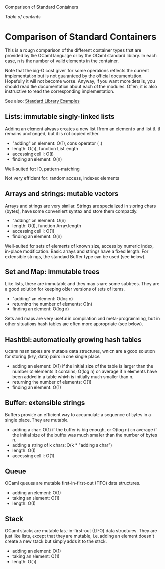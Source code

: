 Comparison of Standard Containers

*Table of contents*

Comparison of Standard Containers
=================================

This is a rough comparison of the different container types that are
provided by the OCaml language or by the OCaml standard library. In each
case, n is the number of valid elements in the container.

Note that the big-O cost given for some operations reflects the current
implementation but is not guaranteed by the official documentation.
Hopefully it will not become worse. Anyway, if you want more details,
you should read the documentation about each of the modules. Often, it
is also instructive to read the corresponding implementation.

See also: [Standard Library
Examples](standard_library_examples.html "Standard Library Examples")

Lists: immutable singly-linked lists
------------------------------------

Adding an element always creates a new list l from an element x and list
tl. tl remains unchanged, but it is not copied either.

-   "adding" an element: O(1), cons operator (::)
-   length: O(n), function List.length
-   accessing cell i: O(i)
-   finding an element: O(n)

Well-suited for: IO, pattern-matching

Not very efficient for: random access, indexed elements

Arrays and strings: mutable vectors
-----------------------------------

Arrays and strings are very similar. Strings are specialized in storing
chars (bytes), have some convenient syntax and store them compactly.

-   "adding" an element: O(n)
-   length: O(1), function Array.length
-   accessing cell i: O(1)
-   finding an element: O(n)

Well-suited for sets of elements of known size, access by numeric index,
in-place modification. Basic arrays and strings have a fixed length. For
extensible strings, the standard Buffer type can be used (see below).

Set and Map: immutable trees
----------------------------

Like lists, these are immutable and they may share some subtrees. They
are a good solution for keeping older versions of sets of items.

-   "adding" an element: O(log n)
-   returning the number of elements: O(n)
-   finding an element: O(log n)

Sets and maps are very useful in compilation and meta-programming, but
in other situations hash tables are often more appropriate (see below).

Hashtbl: automatically growing hash tables
------------------------------------------

Ocaml hash tables are mutable data structures, which are a good solution
for storing (key, data) pairs in one single place.

-   adding an element: O(1) if the initial size of the table is larger
    than the number of elements it contains; O(log n) on average if n
    elements have been added in a table which is initially much smaller
    than n.
-   returning the number of elements: O(1)
-   finding an element: O(1)

Buffer: extensible strings
--------------------------

Buffers provide an efficient way to accumulate a sequence of bytes in a
single place. They are mutable.

-   adding a char: O(1) if the buffer is big enough, or O(log n) on
    average if the initial size of the buffer was much smaller than the
    number of bytes n.
-   adding a string of k chars: O(k \* "adding a char")
-   length: O(1)
-   accessing cell i: O(1)

Queue
-----

OCaml queues are mutable first-in-first-out (FIFO) data structures.

-   adding an element: O(1)
-   taking an element: O(1)
-   length: O(1)

Stack
-----

OCaml stacks are mutable last-in-first-out (LIFO) data structures. They
are just like lists, except that they are mutable, i.e. adding an
element doesn't create a new stack but simply adds it to the stack.

-   adding an element: O(1)
-   taking an element: O(1)
-   length: O(n)


